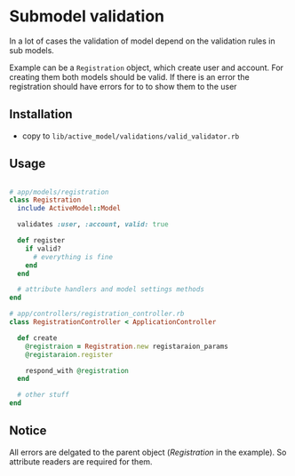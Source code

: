 # Submodel validation

In a lot of cases the validation of model depend on the validation rules in sub models.

Example can be a ```Registration``` object, which create user and account. For creating them both models should be valid. If there is an error the registration should have errors for to to show them to the user

## Installation

* copy to ```lib/active_model/validations/valid_validator.rb```

## Usage

```ruby

# app/models/registration
class Registration
  include ActiveModel::Model

  validates :user, :account, valid: true

  def register
    if valid?
      # everything is fine
    end
  end

  # attribute handlers and model settings methods
end

# app/controllers/registration_controller.rb
class RegistrationController < ApplicationController

  def create
    @registraion = Registration.new registaraion_params
    @registaraion.register

    respond_with @registration
  end

  # other stuff
end

```

## Notice

All errors are delgated to the parent object (_Registration_ in the example). So attribute readers are required for them.
